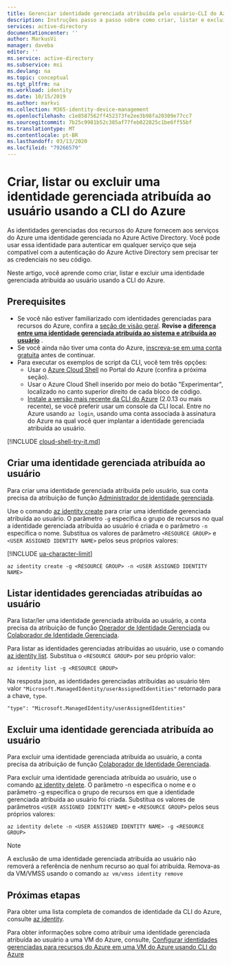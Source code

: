 ```yaml
---
title: Gerenciar identidade gerenciada atribuída pelo usuário-CLI do Azure-Azure AD
description: Instruções passo a passo sobre como criar, listar e excluir uma identidade gerenciada atribuída ao usuário usando a CLI do Azure.
services: active-directory
documentationcenter: ''
author: MarkusVi
manager: daveba
editor: ''
ms.service: active-directory
ms.subservice: msi
ms.devlang: na
ms.topic: conceptual
ms.tgt_pltfrm: na
ms.workload: identity
ms.date: 10/15/2019
ms.author: markvi
ms.collection: M365-identity-device-management
ms.openlocfilehash: c1e8587562ff452373fe2ee3b98fa20309e77cc7
ms.sourcegitcommit: 7b25c9981b52c385af77feb022825c1be6ff55bf
ms.translationtype: MT
ms.contentlocale: pt-BR
ms.lasthandoff: 03/13/2020
ms.locfileid: "79266579"
---
```

# <a name="create-list-or-delete-a-user-assigned-managed-identity-using-the-azure-cli"></a>Criar, listar ou excluir uma identidade gerenciada atribuída ao usuário usando a CLI do Azure


As identidades gerenciadas dos recursos do Azure fornecem aos serviços do Azure uma identidade gerenciada no Azure Active Directory. Você pode usar essa identidade para autenticar em qualquer serviço que seja compatível com a autenticação do Azure Active Directory sem precisar ter as credenciais no seu código. 

Neste artigo, você aprende como criar, listar e excluir uma identidade gerenciada atribuída ao usuário usando a CLI do Azure.

## <a name="prerequisites"></a>Prerequisites

- Se você não estiver familiarizado com identidades gerenciadas para recursos do Azure, confira a [seção de visão geral](overview.md). **Revise a [diferença entre uma identidade gerenciada atribuída ao sistema e atribuída ao usuário](overview.md#how-does-the-managed-identities-for-azure-resources-work)** .
- Se você ainda não tiver uma conta do Azure, [inscreva-se em uma conta gratuita](https://azure.microsoft.com/free/) antes de continuar.
- Para executar os exemplos de script da CLI, você tem três opções:
    - Usar o [Azure Cloud Shell](../../cloud-shell/overview.md) no Portal do Azure (confira a próxima seção).
    - Usar o Azure Cloud Shell inserido por meio do botão "Experimentar", localizado no canto superior direito de cada bloco de código.
    - [Instale a versão mais recente da CLI do Azure](https://docs.microsoft.com/cli/azure/install-azure-cli) (2.0.13 ou mais recente), se você preferir usar um console da CLI local. Entre no Azure usando `az login`, usando uma conta associada à assinatura do Azure na qual você quer implantar a identidade gerenciada atribuída ao usuário.

[!INCLUDE [cloud-shell-try-it.md](../../../includes/cloud-shell-try-it.md)]

## <a name="create-a-user-assigned-managed-identity"></a>Criar uma identidade gerenciada atribuída ao usuário 

Para criar uma identidade gerenciada atribuída pelo usuário, sua conta precisa da atribuição de função [Administrador de identidade gerenciada](/azure/role-based-access-control/built-in-roles#managed-identity-contributor).

Use o comando [az identity create](/cli/azure/identity#az-identity-create) para criar uma identidade gerenciada atribuída ao usuário. O parâmetro `-g` especifica o grupo de recursos no qual a identidade gerenciada atribuída ao usuário é criada e o parâmetro `-n` especifica o nome. Substitua os valores de parâmetro `<RESOURCE GROUP>` e `<USER ASSIGNED IDENTITY NAME>` pelos seus próprios valores:

[!INCLUDE [ua-character-limit](~/includes/managed-identity-ua-character-limits.md)]

 ```azurecli-interactive
az identity create -g <RESOURCE GROUP> -n <USER ASSIGNED IDENTITY NAME>
```
## <a name="list-user-assigned-managed-identities"></a>Listar identidades gerenciadas atribuídas ao usuário

Para listar/ler uma identidade gerenciada atribuída ao usuário, a conta precisa da atribuição de função [Operador de Identidade Gerenciada](/azure/role-based-access-control/built-in-roles#managed-identity-operator) ou [Colaborador de Identidade Gerenciada](/azure/role-based-access-control/built-in-roles#managed-identity-contributor).

Para listar as identidades gerenciadas atribuídas ao usuário, use o comando [az identity list](/cli/azure/identity#az-identity-list). Substitua o `<RESOURCE GROUP>` por seu próprio valor:

```azurecli-interactive
az identity list -g <RESOURCE GROUP>
```
Na resposta json, as identidades gerenciadas atribuídas ao usuário têm valor `"Microsoft.ManagedIdentity/userAssignedIdentities"` retornado para a chave, `type`.

`"type": "Microsoft.ManagedIdentity/userAssignedIdentities"`

## <a name="delete-a-user-assigned-managed-identity"></a>Excluir uma identidade gerenciada atribuída ao usuário

Para excluir uma identidade gerenciada atribuída ao usuário, a conta precisa da atribuição de função [Colaborador de Identidade Gerenciada](/azure/role-based-access-control/built-in-roles#managed-identity-contributor).

Para excluir uma identidade gerenciada atribuída ao usuário, use o comando [az identity delete](/cli/azure/identity#az-identity-delete).  O parâmetro -n especifica o nome e o parâmetro -g especifica o grupo de recursos em que a identidade gerenciada atribuída ao usuário foi criada. Substitua os valores de parâmetros `<USER ASSIGNED IDENTITY NAME>` e `<RESOURCE GROUP>` pelos seus próprios valores:

 ```azurecli-interactive
az identity delete -n <USER ASSIGNED IDENTITY NAME> -g <RESOURCE GROUP>
```
> [!NOTE]
> A exclusão de uma identidade gerenciada atribuída ao usuário não removerá a referência de nenhum recurso ao qual foi atribuída. Remova-as da VM/VMSS usando o comando `az vm/vmss identity remove`

## <a name="next-steps"></a>Próximas etapas

Para obter uma lista completa de comandos de identidade da CLI do Azure, consulte [az identity](/cli/azure/identity).

Para obter informações sobre como atribuir uma identidade gerenciada atribuída ao usuário a uma VM do Azure, consulte, [Configurar identidades gerenciadas para recursos do Azure em uma VM do Azure usando CLI do Azure](qs-configure-cli-windows-vm.md#user-assigned-managed-identity)


 
